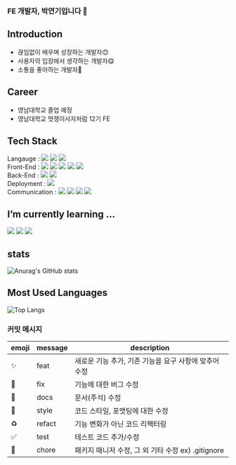 ### FE 개발자, 박연기입니다 👋

## Introduction
- 끊임없이 배우며 성장하는 개발자😊
- 사용자의 입장에서 생각하는 개발자😋
- 소통을 좋아하는 개발자🤗

## Career
- 영남대학교 졸업 예정 
- 영남대학교 멋쟁이사자처럼 12기 FE

## Tech Stack
Langauge :   <img src="https://img.shields.io/badge/javascript-F7DF1E?style=for-the-badge&logo=javascript&logoColor=white"> <img src="https://img.shields.io/badge/java-4B4B77?style=for-the-badge&logo=java&logoColor=white"> <img src="https://img.shields.io/badge/python-3776AB?style=for-the-badge&logo=python&logoColor=white">
<br/>
Front-End : <img src="https://img.shields.io/badge/React-61DAFB?style=for-the-badge&logo=React&logoColor=black"> <img src="https://img.shields.io/badge/react query-FF4154?style=for-the-badge&logo=react query&logoColor=purple">   <img src="https://img.shields.io/badge/zustand-000000?style=for-the-badge&logo=zustand&logoColor=white"> <img src="https://img.shields.io/badge/Css-1572B6?style=for-the-badge&logo=Css&logoColor=white"> <img src="https://img.shields.io/badge/html5-E34F26?style=for-the-badge&logo=html5&logoColor=white">
<br/>
Back-End : <img src="https://img.shields.io/badge/mysql-4479A1?style=for-the-badge&logo=mysql&logoColor=white"> <img src="https://img.shields.io/badge/spring boot-6DB33F?style=for-the-badge&logo=spring boot&logoColor=white">
<br/>
Deployment : <img src="https://img.shields.io/badge/amazon ec2-FF9900?style=for-the-badge&logo=amazon ec2&logoColor=white">
<br/>
Communication : <img src="https://img.shields.io/badge/notion-000000?style=for-the-badge&logo=notion&logoColor=white"> <img src="https://img.shields.io/badge/figma-F24E1E?style=for-the-badge&logo=figma&logoColor=white"> <img src="https://img.shields.io/badge/git-F05032?style=for-the-badge&logo=git&logoColor=white"> <img src="https://img.shields.io/badge/github-181717?style=for-the-badge&logo=github&logoColor=white"> 

## I’m currently learning ...
 <img src="https://img.shields.io/badge/typescript-3178C6?style=for-the-badge&logo=typescript&logoColor=white"> <img src="https://img.shields.io/badge/javascript-F7DF1E?style=for-the-badge&logo=javascript&logoColor=white">  <img src="https://img.shields.io/badge/next.js-000000?style=for-the-badge&logo=next.js&logoColor=white"> 

## stats
![Anurag's GitHub stats](https://github-readme-stats.vercel.app/api?username=yeongipark&show_icons=true&theme=dracula)

## Most Used Languages
![Top Langs](https://github-readme-stats.vercel.app/api/top-langs/?username=yeongipark&layout=compact&theme=dracula)

### 커밋 메시지

| emoji              | message | description                                           |
| ------------------ | ------- | ----------------------------------------------------- |
| :sparkles:         | feat    | 새로운 기능 추가, 기존 기능을 요구 사항에 맞추어 수정 |
| :bug:              | fix     | 기능에 대한 버그 수정                                 |
| :closed_book:      | docs    | 문서(주석) 수정                                       |
| :art:              | style   | 코드 스타일, 포맷팅에 대한 수정                       |
| :recycle:          | refact  | 기능 변화가 아닌 코드 리팩터링                        |
| :white_check_mark: | test    | 테스트 코드 추가/수정                                 |
| :pushpin:          | chore   | 패키지 매니저 수정, 그 외 기타 수정 ex) .gitignore    |

<!--
**yeongipark/yeongipark** is a ✨ _special_ ✨ repository because its `README.md` (this file) appears on your GitHub profile.

Here are some ideas to get you started:

- 🔭 I’m currently working on ...

- 👯 I’m looking to collaborate on ...
- 🤔 I’m looking for help with ...
- 💬 Ask me about ...
- 📫 How to reach me: ...
- 😄 Pronouns: ...
- ⚡ Fun fact: ...
-->
